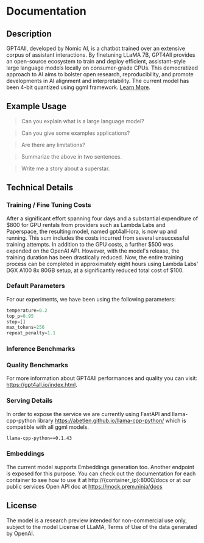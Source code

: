 # Documentation

## Description

GPT4All, developed by Nomic AI, is a chatbot trained over an extensive corpus of assistant interactions. By finetuning LLaMA 7B, GPT4All provides an open-source ecosystem to train and deploy efficient, assistant-style large language models locally on consumer-grade CPUs. This democratized approach to AI aims to bolster open research, reproducibility, and promote developments in AI alignment and interpretability. The current model has been 4-bit quantized using ggml framework. [Learn More](https://github.com/nomic-ai/gpt4all).

## Example Usage

> Can you explain what is a large language model?

> Can you give some examples applications?

> Are there any limitations?

> Summarize the above in two sentences.

> Write me a story about a superstar.

## Technical Details

### Training / Fine Tuning Costs

After a significant effort spanning four days and a substantial expenditure of $800 for GPU rentals from providers such as Lambda Labs and Paperspace, the resulting model, named gpt4all-lora, is now up and running. This sum includes the costs incurred from several unsuccessful training attempts. In addition to the GPU costs, a further $500 was expended on the OpenAI API. However, with the model's release, the training duration has been drastically reduced. Now, the entire training process can be completed in approximately eight hours using Lambda Labs' DGX A100 8x 80GB setup, at a significantly reduced total cost of $100.

### Default Parameters

For our experiments, we have been using the following parameters:

```python
temperature=0.2
top_p=0.95
stop=[]
max_tokens=256
repeat_penalty=1.1
```

### Inference Benchmarks

### Quality Benchmarks

For more information about GPT4All performances and quality you can visit: https://gpt4all.io/index.html.

### Serving Details

In order to expose the service we are currently using FastAPI and llama-cpp-python library https://abetlen.github.io/llama-cpp-python/ which is compatible with all ggml models.

```txt
llama-cpp-python==0.1.43
```

### Embeddings

The current model supports Embeddings generation too. Another endpoint is exposed for this purpose. You can check out the documentation for each container to see how to use it at http://{container_ip}:8000/docs or at our public services Open API doc at https://mock.prem.ninja/docs

## License

The model is a research preview intended for non-commercial use only, subject to the model License of LLaMA, Terms of Use of the data generated by OpenAI.